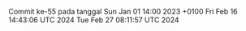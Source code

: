 Commit ke-55 pada tanggal Sun Jan 01 14:00 2023 +0100
Fri Feb 16 14:43:06 UTC 2024
Tue Feb 27 08:11:57 UTC 2024

